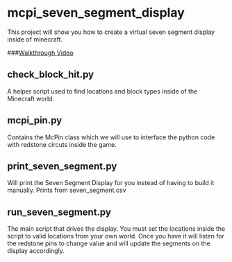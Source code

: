 mcpi_seven_segment_display
==========================
This project will show you how to create a virtual seven segment display inside of minecraft.

###[Walkthrough Video](http://youtu.be/uBwxMlkVlZc)

check_block_hit.py
------------------
A helper script used to find locations and block types inside of the Minecraft world.

mcpi_pin.py
-----------
Contains the McPin class which we will use to interface the python code with redstone circuts inside the game.

print_seven_segment.py
----------------------
Will print the Seven Segment Display for you instead of having to build it manually. Prints from seven_segment.csv

run_seven_segment.py
--------------------
The main script that drives the display. You must set the locations inside the script to valid locations from your own world. Once you have it will listen for the redstone pins to change value and will update the segments on the display accordingly.


